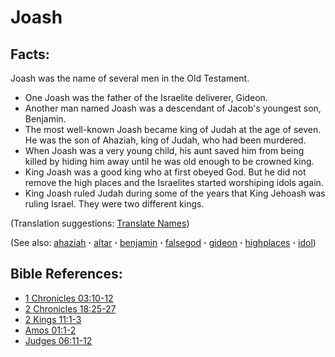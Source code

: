# Joash #

## Facts: ##

Joash was the name of several men in the Old Testament.

* One Joash was the father of the Israelite deliverer, Gideon.
* Another man named Joash was a descendant of Jacob's youngest son, Benjamin.
* The most well-known Joash became king of Judah at the age of seven. He was the son of Ahaziah, king of Judah, who had been murdered. 
* When Joash was a very young child, his aunt saved him from being killed by hiding him away until he was old enough to be crowned king.
* King Joash was a good king who at first obeyed God. But he did not remove the high places and the Israelites started worshiping idols again.   
* King Joash ruled Judah during some of the years that King Jehoash was ruling Israel. They were two different kings.

(Translation suggestions: [Translate Names](https://git.door43.org/Door43/en-ta-translate-vol1/src/master/content/translate_names.md))

(See also: [ahaziah](../other/ahaziah.md) **·** [altar](../other/altar.md) **·** [benjamin](../other/benjamin.md) **·** [falsegod](../kt/falsegod.md) **·** [gideon](../other/gideon.md) **·** [highplaces](../other/highplaces.md) **·** [idol](../other/idol.md))

## Bible References: ##

* [1 Chronicles 03:10-12](https://door43.org/en/bible/notes/1ch/03/10)
* [2 Chronicles 18:25-27](https://door43.org/en/bible/notes/2ch/18/25)
* [2 Kings 11:1-3](https://door43.org/en/bible/notes/2ki/11/01)
* [Amos 01:1-2](https://door43.org/en/bible/notes/amo/01/01)
* [Judges 06:11-12](https://door43.org/en/bible/notes/jdg/06/11)

